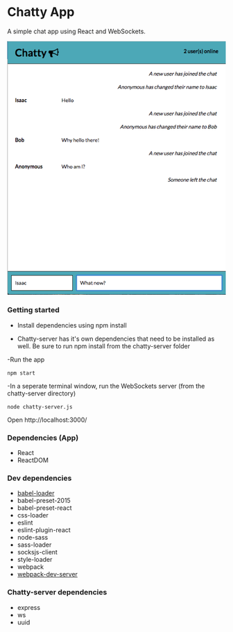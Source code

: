 # Chatty App

A simple chat app using React and WebSockets.


![ChattyApp screenshot](https://github.com/ivallee/chatty-app/blob/master/docs/screen1.png?raw=true)

### Getting started

- Install dependencies using npm install
  
- Chatty-server has it's own dependencies that need to be installed as well. Be sure to run npm install from the chatty-server folder

-Run the app
```
npm start
```

-In a seperate terminal window, run the WebSockets server (from the chatty-server directory)
```
node chatty-server.js
```

Open http://localhost:3000/



### Dependencies (App)

* React
* ReactDOM

### Dev dependencies
* [babel-loader](https://github.com/babel/babel-loader)
* babel-preset-2015
* babel-preset-react
* css-loader
* eslint
* eslint-plugin-react
* node-sass
* sass-loader
* socksjs-client
* style-loader
* webpack
* [webpack-dev-server](https://github.com/webpack/webpack-dev-server)

### Chatty-server dependencies

* express
* ws
* uuid

